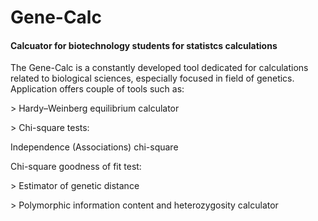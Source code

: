 # Gene-Calc

#### Calcuator for biotechnology students for statistcs calculations

The Gene-Calc is a constantly developed tool dedicated for calculations related to biological sciences, especially focused in field of genetics. Application offers couple of tools such as:

&gt; Hardy–Weinberg equilibrium calculator

&gt; Chi-square tests:

Independence (Associations) chi-square

Chi-square goodness of fit test:

&gt; Estimator of genetic distance

&gt; Polymorphic information content and heterozygosity calculator